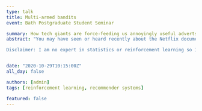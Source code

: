 ```yaml
---
type: talk
title: Multi-armed bandits
event: Bath Postgraduate Student Seminar

summary: How tech giants are force-feeding us annoyingly useful adverts
abstract: "You may have seen or heard recently about the Netflix documentary called the Social Dilemma, exploring the potential problems of companies constantly bombarding us with suggestions and adverts. But how do they pick which adverts to show us? I’ll introduce you to recommender systems and show through a simplified example called the multi-armed bandit problem how these companies can learn what the most effective adverts are. I’ll then discuss where this could go in the future and probably sound like a maniac telling you that we’re all doomed to be controlled by the machines. It should be a lot of fun!

Disclaimer: I am no expert in statistics or reinforcement learning so I will try to keep the serious maths to a minimum and cover any holes in my knowledge with pretty pictures."


date: "2020-10-29T10:15:00Z"
all_day: false

authors: [admin]
tags: [reinforcement learning, recommender systems]

featured: false
---
```



